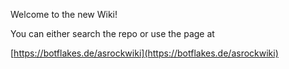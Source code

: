 Welcome to the new Wiki!  

You can either search the repo or use the page at

[https://botflakes.de/asrockwiki](https://botflakes.de/asrockwiki)